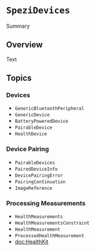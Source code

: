 # ``SpeziDevices``

<!--@START_MENU_TOKEN@-->Summary<!--@END_MENU_TOKEN@-->

<!--

This source file is part of the Stanford Spezi open-source project

SPDX-FileCopyrightText: 2024 Stanford University and the project authors (see CONTRIBUTORS.md)

SPDX-License-Identifier: MIT

-->

## Overview

<!--@START_MENU_TOKEN@-->Text<!--@END_MENU_TOKEN@-->

## Topics

### Devices

- ``GenericBluetoothPeripheral``
- ``GenericDevice``
- ``BatteryPoweredDevice``
- ``PairableDevice``
- ``HealthDevice``

### Device Pairing

- ``PairableDevices``
- ``PairedDeviceInfo``
- ``DevicePairingError``
- ``PairingContinuation``
- ``ImageReference``

### Processing Measurements

- ``HealthMeasurements``
- ``HealthMeasurementsConstraint``
- ``HealthMeasurement``
- ``ProcessedHealthMeasurement``
- <doc:HealthKit>
